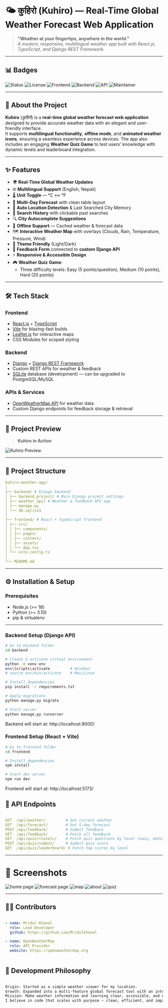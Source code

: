 ﻿# 🌤️ कुहिरो (Kuhiro) — Real-Time Global Weather Forecast Web Application

> **"Weather at your fingertips, anywhere in the world."**  
> _A modern, responsive, multilingual weather app built with React.js, TypeScript, and Django REST Framework._

---

## 📊 Badges

![Status](https://img.shields.io/badge/Status-Active-brightgreen?style=flat-square)
![License](https://img.shields.io/badge/License-MIT-blue?style=flat-square)
![Frontend](https://img.shields.io/badge/Frontend-React.js%20%2B%20TypeScript-blue?style=flat-square&logo=react)
![Backend](https://img.shields.io/badge/Backend-Django%20REST%20Framework-green?style=flat-square&logo=django)
![API](https://img.shields.io/badge/API-OpenWeatherMap-orange?style=flat-square)
![Maintainer](https://img.shields.io/badge/Maintainer-Mridul%20Khanal-purple?style=flat-square)

---

## 📖 About the Project

**Kuhiro** (_कुहिरो_) is a **real-time global weather forecast web application** designed to provide accurate weather data with an elegant and user-friendly interface.  
It supports **multilingual functionality**, **offline mode**, and **animated weather icons**, ensuring a seamless experience across devices. The app also includes an engaging **Weather Quiz Game** to test users' knowledge with dynamic levels and leaderboard integration.

---

## ✨ Features

- 🌍 **Real-Time Global Weather Updates**
- 🌐 **Multilingual Support** (English, Nepali)
- 🌡 **Unit Toggle** — °C ↔ °F
- 📅 **Multi-Day Forecast** with clean table layout
- 📍 **Auto Location Detection** & Last Searched City Memory
- 📜 **Search History** with clickable past searches
- 🔍 **City Autocomplete Suggestions**
- 📶 **Offline Support** — Cached weather & forecast data
- 🗺 **Interactive Weather Map** with overlays (Clouds, Rain, Temperature, Pressure, Wind)
- 🎨 **Theme Friendly** (Light/Dark)
- 💬 **Feedback Form** connected to **custom Django API**
- ⚡ **Responsive & Accessible Design**
- 🎮 **Weather Quiz Game**:
  - Three difficulty levels: Easy (5 points/question), Medium (10 points), Hard (20 points)

---

## 🛠 Tech Stack

### **Frontend**
- [React.js](https://reactjs.org/) + [TypeScript](https://www.typescriptlang.org/)
- [Vite](https://vitejs.dev/) for blazing-fast builds
- [Leaflet.js](https://leafletjs.com/) for interactive maps
- CSS Modules for scoped styling

### **Backend**
- [Django](https://www.djangoproject.com/) + [Django REST Framework](https://www.django-rest-framework.org/)
- Custom REST APIs for weather & feedback
- [SQLite](https://www.sqlite.org/) database (development) — can be upgraded to PostgreSQL/MySQL

### **APIs & Services**
- [OpenWeatherMap API](https://openweathermap.org/api) for weather data
- Custom Django endpoints for feedback storage & retrieval

---
## 🎥 Project Preview

> **Kuhiro in Action**

![Kuhiro Preview](./frontend/src/assets/preview/kuhiro-demo.gif)  

---

## 📂 Project Structure
```yaml
kuhiro-weather-app/
│
├── backend/ # Django backend
│ ├── backend_project/ # Main Django project settings
│ ├── weather_api/ # Weather & feedback API app
│ ├── manage.py
│ └── db.sqlite3
│
├── frontend/ # React + TypeScript frontend
│ ├── src/
│ │ ├── components/
│ │ ├── pages/
│ │ ├── context/
│ │ ├── assets/
│ │ └── App.tsx
│ └── vite.config.ts
│
└── README.md
```
---

## ⚙️ Installation & Setup

### **Prerequisites**
- Node.js (>= 18)
- Python (>= 3.10)
- pip & virtualenv

---

### **Backend Setup (Django API)**
```bash
# Go to backend folder
cd backend

# Create & activate virtual environment
python -m venv env
env\Scripts\activate         # Windows
# source env/bin/activate    # Mac/Linux

# Install dependencies
pip install -r requirements.txt

# Apply migrations
python manage.py migrate

# Start server
python manage.py runserver
```
Backend will start at: http://localhost:8000/

### Frontend Setup (React + Vite)
```bash
# Go to frontend folder
cd frontend

# Install dependencies
npm install

# Start dev server
npm run dev

```
Frontend will start at: http://localhost:5173/

## 📡 API Endpoints
```yaml

GET  /api/weather/         # Get current weather
GET  /api/forecast/        # Get 5-day forecast
POST /api/feedback/        # Submit feedback
GET  /api/feedback/        # Fetch all feedback
GET  /api/quiz/<level>/    # Fetch quiz questions by level (easy, medium, hard)
POST /api/quiz/submit/     # Submit quiz score
GET  /api/quiz/leaderboard/ # Fetch top scores by level
```
---
# 📸 Screenshots
![home page](./frontend/src/assets/preview/home.jpg)
![forecast page](./frontend/src/assets/preview/forecast.jpg)
![map](./frontend/src/assets/preview/map.jpg)
![about](./frontend/src/assets/preview/about.jpg)
![quiz](./frontend/src/assets/preview/quiz.jpg)

---
## 👨‍💻 Contributors
```yaml

- name: Mridul Khanal
  role: Lead Developer
  github: https://github.com/Mridulkhanal

- name: OpenWeatherMap
  role: API Provider
  website: https://openweathermap.org
  
```
## 🧠 Development Philosophy
```txt

Origin: Started as a simple weather viewer for my location.
Growth: Expanded into a multi-feature global forecast tool with an interactive quiz game.
Mission: Make weather information and learning clear, accessible, and engaging.
I believe in code that scales with purpose — clean, efficient, and impactful.

```





